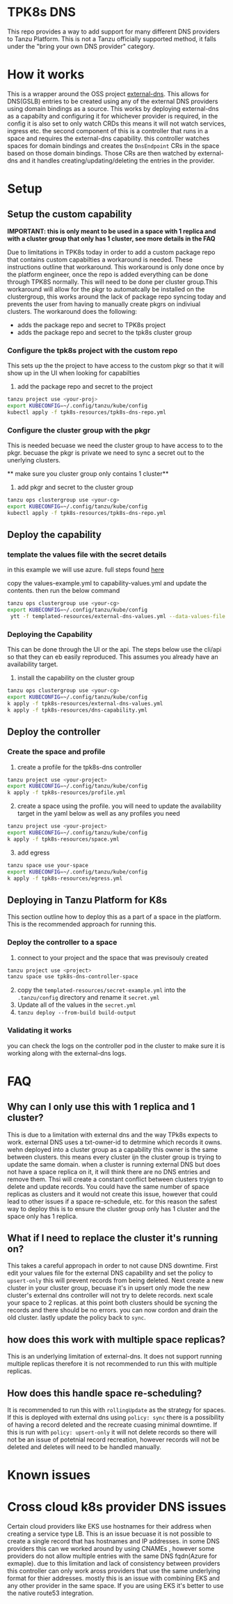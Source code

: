 # TPK8s DNS

This repo provides a way to add support for many different DNS providers to Tanzu Platform. This is not a Tanzu officially supported method, it falls under the "bring your own DNS provider" category. 



# How it works

This is a wrapper around the OSS project [external-dns](https://github.com/kubernetes-sigs/external-dns/). This allows for DNS(GSLB) entries to be created using any of the external DNS providers using domain bindings as a source. This works by deploying external-dns as a capabilty and configuring it for whichever provider is required, in the config it is also set to only watch CRDs this means it will not watch services, ingress etc. the second component of this is a controller that runs in a space and requires the external-dns capability. this controller watches spaces for domain bindings and creates the `DnsEndpoint` CRs in the space based on those domain bindings. Those CRs are then watched by external-dns and it handles creating/updating/deleting the entries in the provider.

# Setup

## Setup the custom capability

**IMPORTANT: this is only meant to be used in a space with 1 replica and with a cluster group that only has 1 cluster, see more details in the FAQ**

Due to limitations in TPK8s today in order to add a custom package repo that contains custom capabilties a workaround is needed. These instructions outline that workaround. This workaround is only done once by the platform engineer, once the repo is added everything can be done through TPK8S normally. This will need to be done per cluster group.This workaround will allow for the pkgr to automatcally be installed on the clustergroup, this works around the lack of package repo syncing today and prevents the user from having to manually create pkgrs on indiviual clusters. The workaround does the following:

* adds the package repo and secret to TPK8s project
* adds the package repo and secret to the tpk8s cluster group

### Configure the tpk8s project with the custom repo

This sets up the the project to have access to the custom pkgr so that it will show up in the UI when looking for capabilties

1. add the package repo and secret to the project
```bash
tanzu project use <your-proj>
export KUBECONFIG=~/.config/tanzu/kube/config
kubectl apply -f tpk8s-resources/tpk8s-dns-repo.yml

```

### Configure the cluster group with the pkgr

This is needed becuase we need the cluster group to have access to to the pkgr. becuase the pkgr is private we need to sync a secret out to the unerlying clusters.

** make sure you cluster group only contains 1 cluster**

1. add pkgr and secret to the cluster group

```bash
tanzu ops clustergroup use <your-cg>
export KUBECONFIG=~/.config/tanzu/kube/config
kubectl apply -f tpk8s-resources/tpk8s-dns-repo.yml

```

## Deploy the capability

### template the values file with the secret details

in this example we will use azure. full steps found [here](https://github.com/kubernetes-sigs/external-dns/blob/master/docs/tutorials/azure.md#service-principal)

copy the values-example.yml to capability-values.yml and update the contents. then run the below command

```bash
tanzu ops clustergroup use <your-cg>
export KUBECONFIG=~/.config/tanzu/kube/config
 ytt -f templated-resources/external-dns-values.yml --data-values-file capability-values.yml  | kubectl apply -f- 
```

### Deploying the Capability

This can be done through the UI or the api. The steps below use the cli/api so that they can eb easily reproduced. This assumes you already have an availability target.

1. install the capability on the cluster group

```bash
tanzu ops clustergroup use <your-cg>
export KUBECONFIG=~/.config/tanzu/kube/config
k apply -f tpk8s-resources/external-dns-values.yml
k apply -f tpk8s-resources/dns-capability.yml
```


## Deploy the controller

### Create the space and profile

1. create a profile for the tpk8s-dns controller

```bash
tanzu project use <your-project>
export KUBECONFIG=~/.config/tanzu/kube/config
k apply -f tpk8s-resources/profile.yml
```

2. create a space using the profile. you will need to update the availability target in the yaml below as well as any profiles you need
```bash
tanzu project use <your-project>
export KUBECONFIG=~/.config/tanzu/kube/config
k apply -f tpk8s-resources/space.yml
```
3. add egress
```bash
tanzu space use your-space
export KUBECONFIG=~/.config/tanzu/kube/config
k apply -f tpk8s-resources/egress.yml
```


## Deploying in Tanzu Platform for K8s

This section outline how to deploy this as a part of a space in the platform. This is the recommended approach for running this.

###  Deploy the controller to a space


1. connect to your project and the space that was previsouly created
```bash
tanzu project use <project>
tanzu space use tpk8s-dns-controller-space
```
2. copy the `templated-resources/secret-example.yml` into the `.tanzu/config` directory and rename it `secret.yml`
3. Update all of the values in the `secret.yml` 
4. `tanzu deploy --from-build build-output`

### Validating it works

you can check the logs on the controller pod in the cluster to make sure it is working along with the external-dns logs.

# FAQ

## Why can I only use this with 1 replica and 1 cluster?

This is due to a limitation with external dns and the way TPk8s expects to work. external DNS uses a txt-owner-id to detrmine which records it owns. wehn deployed into a cluster group as a capability this owner is the same between clusters. this means every cluster ijn the cluster group is trying to update the same domain. when a cluster is running external DNS but does not have a space replica on it, it will think there are no DNS entries and remove them. Thsi will create a constant conflict between clusters tryign to delete and update records. You could have the same number of space replicas as clusters and it would not create this issue, however that could lead to other issues if a space re-schedule, etc. for this reason the safest way to deploy this is to ensure the cluster group only has 1 cluster and the space only has 1 replica.

## What if I need to replace the cluster it's running on?

This takes a careful appropach in order to not cause DNS downtime. First edit your values file for the external DNS capability and set the policy to `upsert-only` this will prevent records from being deleted. Next create a new cluster in your cluster group, becuase it's in upsert only mode the new cluster's external dns controller will not try to delete records. next scale your space to 2 replicas. at this point both clusters should be sycning the records and there should be no errors. you can now cordon and drain the old cluster. lastly update the policy back to `sync`.

## how does this work with multiple space replicas?

This is an underlying limitation of external-dns. It does not support running multiple replicas therefore it is not recommended to run this with multiple replicas.

## How does this handle space re-scheduling?

It is recommended to run this with `rollingUpdate` as the strategy for spaces. If this is deployed with external dns using `policy: sync` there is a possibility of having a record deleted and the recreate cuasing minimal downtime. If this is run with `policy: upsert-only` it will not delete records so there will not be an issue of potetnial record recreation, however records will not be deleted and deletes will need to be handled manually. 



# Known issues

# Cross cloud k8s provider DNS issues

Certain cloud providers like EKS use hostnames for their address when creating a service type LB. This is an issue becuase it is not possible to create a single record that has hostnames and IP addresses. in some DNS providers this can we worked around by using CNAMEs , however some providers do not allow multiple entries with the same DNS fqdn(Azure for exmaple). due to this limitation and lack of consistency between providers this controller can only work aross providers that use the same underlying format for thier addresses. mostly this is an issue with combining EKS and any other provider in the same space. If you are using EKS it's better to use the native route53 integration.